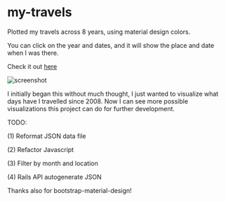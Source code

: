 # my-travels
Plotted my travels across 8 years, using material design colors.

You can click on the year and dates, and it will show the place and date when I was there.

Check it out [here](http://buzzlightyear182.github.io/my-travels/)

![screenshot](https://github.com/buzzlightyear182/my-travels/master/screenshot.png)


I initially began this without much thought, I just wanted to visualize what days have I travelled since 2008. Now I can see more possible visualizations this project can do for further development.

TODO:

(1) Reformat JSON data file

(2) Refactor Javascript

(3) Filter by month and location

(4) Rails API autogenerate JSON


Thanks also for bootstrap-material-design!
